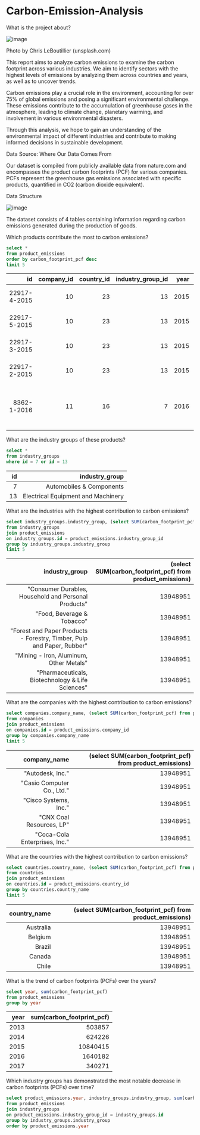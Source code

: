 # Carbon-Emission-Analysis

What is the project about?

![image](https://cdn.prod.website-files.com/63d2626cedcc41357cddabdf/664b69922ce036842dd8a5d0_chris-leboutillier-TUJud0AWAPI-unsplash-p-800.webp)

Photo by Chris LeBoutillier (unsplash.com)

This report aims to analyze carbon emissions to examine the carbon footprint across various industries. We aim to identify sectors with the highest levels of emissions by analyzing them across countries and years, as well as to uncover trends.

Carbon emissions play a crucial role in the environment, accounting for over 75% of global emissions and posing a significant environmental challenge. These emissions contribute to the accumulation of greenhouse gases in the atmosphere, leading to climate change, planetary warming, and involvement in various environmental disasters.

Through this analysis, we hope to gain an understanding of the environmental impact of different industries and contribute to making informed decisions in sustainable development.

Data Source: Where Our Data Comes From

Our dataset is compiled from publicly available data from nature.com and encompasses the product carbon footprints (PCF) for various companies. PCFs represent the greenhouse gas emissions associated with specific products, quantified in CO2 (carbon dioxide equivalent).

Data Structure

![image](https://github.com/Tristan1918/Carbon-Emission-Analysis/assets/170103101/930e2bf0-99fc-4233-9241-056bcf6af8a4)


The dataset consists of 4 tables containing information regarding carbon emissions generated during the production of goods.

Which products contribute the most to carbon emissions?

```sql
select * 
from product_emissions
order by carbon_footprint_pcf desc
limit 5
```

id           | company_id | country_id | industry_group_id | year | product_name                                                       | weight_kg | carbon_footprint_pcf | upstream_percent_total_pcf                       | operations_percent_total_pcf                     | downstream_percent_total_pcf                     | 
| -----------: | ---------: | ---------: | ----------------: | ---: | -----------------------------------------------------------------: | --------: | -------------------: | -----------------------------------------------: | -----------------------------------------------: | -----------------------------------------------: | 
| 22917-4-2015 | 10         | 23         | 13                | 2015 | Wind Turbine G128 5 Megawats                                       | 600000    | 3718044              | N/a (product with insufficient stage-level data) | N/a (product with insufficient stage-level data) | N/a (product with insufficient stage-level data) | 
| 22917-5-2015 | 10         | 23         | 13                | 2015 | Wind Turbine G132 5 Megawats                                       | 600000    | 3276187              | N/a (product with insufficient stage-level data) | N/a (product with insufficient stage-level data) | N/a (product with insufficient stage-level data) | 
| 22917-3-2015 | 10         | 23         | 13                | 2015 | Wind Turbine G114 2 Megawats                                       | 400000    | 1532608              | N/a (product with insufficient stage-level data) | N/a (product with insufficient stage-level data) | N/a (product with insufficient stage-level data) | 
| 22917-2-2015 | 10         | 23         | 13                | 2015 | Wind Turbine G90 2 Megawats                                        | 361000    | 1251625              | N/a (product with insufficient stage-level data) | N/a (product with insufficient stage-level data) | N/a (product with insufficient stage-level data) | 
| 8362-1-2016  | 11         | 16         | 7                 | 2016 | Land Cruiser Prado. FJ Cruiser. Dyna trucks. Toyoace.IMV def unit. | 2272.33   | 191687               | 2.90                                             | 0.25                                             | 96.85                                            | 


What are the industry groups of these products?

```sql
select * 
from industry_groups
where id = 7 or id = 13
```

| id | industry_group                     | 
| -: | ---------------------------------: | 
| 7  | Automobiles & Components           | 
| 13 | Electrical Equipment and Machinery | 

What are the industries with the highest contribution to carbon emissions?

```sql
select industry_groups.industry_group, (select SUM(carbon_footprint_pcf) from product_emissions)
from industry_groups
join product_emissions
on industry_groups.id = product_emissions.industry_group_id
group by industry_groups.industry_group
limit 5
```

| industry_group                                                         | (select SUM(carbon_footprint_pcf) from product_emissions) | 
| ---------------------------------------------------------------------: | --------------------------------------------------------: | 
| "Consumer Durables, Household and Personal Products"                   | 13948951                                                  | 
| "Food, Beverage & Tobacco"                                             | 13948951                                                  | 
| "Forest and Paper Products - Forestry, Timber, Pulp and Paper, Rubber" | 13948951                                                  | 
| "Mining - Iron, Aluminum, Other Metals"                                | 13948951                                                  | 
| "Pharmaceuticals, Biotechnology & Life Sciences"                       | 13948951                                                  | 

What are the companies with the highest contribution to carbon emissions?

```sql
select companies.company_name, (select SUM(carbon_footprint_pcf) from product_emissions)
from companies
join product_emissions
on companies.id = product_emissions.company_id
group by companies.company_name
limit 5
```

| company_name                  | (select SUM(carbon_footprint_pcf) from product_emissions) | 
| ----------------------------: | --------------------------------------------------------: | 
| "Autodesk, Inc."              | 13948951                                                  | 
| "Casio Computer Co., Ltd."    | 13948951                                                  | 
| "Cisco Systems, Inc."         | 13948951                                                  | 
| "CNX Coal Resources, LP"      | 13948951                                                  | 
| "Coca-Cola Enterprises, Inc." | 13948951                                                  | 

What are the countries with the highest contribution to carbon emissions?

```sql
select countries.country_name, (select SUM(carbon_footprint_pcf) from product_emissions)
from countries
join product_emissions
on countries.id = product_emissions.country_id
group by countries.country_name
limit 5
```

| country_name | (select SUM(carbon_footprint_pcf) from product_emissions) | 
| -----------: | --------------------------------------------------------: | 
| Australia    | 13948951                                                  | 
| Belgium      | 13948951                                                  | 
| Brazil       | 13948951                                                  | 
| Canada       | 13948951                                                  | 
| Chile        | 13948951                                                  | 

What is the trend of carbon footprints (PCFs) over the years?
 ```sql
select year, sum(carbon_footprint_pcf)
from product_emissions
group by year
```

| year | sum(carbon_footprint_pcf) | 
| ---: | ------------------------: | 
| 2013 | 503857                    | 
| 2014 | 624226                    | 
| 2015 | 10840415                  | 
| 2016 | 1640182                   | 
| 2017 | 340271                    | 

Which industry groups has demonstrated the most notable decrease in carbon footprints (PCFs) over time?

```sql
select product_emissions.year, industry_groups.industry_group, sum(carbon_footprint_pcf)
from product_emissions
join industry_groups
on product_emissions.industry_group_id = industry_groups.id
group by industry_groups.industry_group
order by product_emissions.year
```



